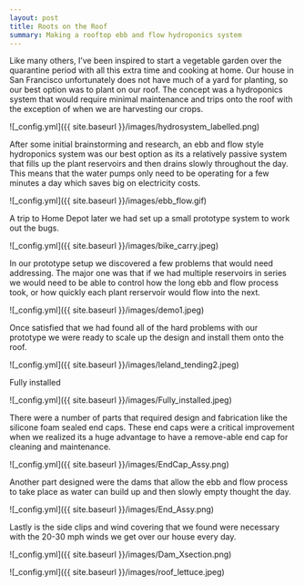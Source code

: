 ```yaml
---
layout: post
title: Roots on the Roof
summary: Making a rooftop ebb and flow hydroponics system
---
```


Like many others, I’ve been inspired to start a vegetable garden over the quarantine period with all this extra time and cooking at home. Our house in San Francisco unfortunately does not have much of a yard for planting, so our best option was to plant on our roof. The concept was a hydroponics system that would require minimal maintenance and trips onto the roof with the exception of when we are harvesting our crops. 

![_config.yml]({{ site.baseurl }}/images/hydrosystem_labelled.png)

After some initial brainstorming and research, an ebb and flow style hydroponics system was our best option as its a relatively passive system that fills up the plant reservoirs and then drains slowly throughout the day. This means that the water pumps only need to be operating for a few minutes a day which saves big on electricity costs.

![_config.yml]({{ site.baseurl }}/images/ebb_flow.gif)

 A trip to Home Depot later we had set up a small prototype system to work out the bugs. 

![_config.yml]({{ site.baseurl }}/images/bike_carry.jpeg)

In our prototype setup we discovered a few problems that would need addressing. The major one was that if we had multiple reservoirs in series we would need to be able to control how the long ebb and flow process took, or how quickly each plant rerservoir would flow into the next. 

![_config.yml]({{ site.baseurl }}/images/demo1.jpeg)

Once satisfied that we had found all of the hard problems with our prototype we were ready to scale up the design and install them onto the roof. 

![_config.yml]({{ site.baseurl }}/images/leland_tending2.jpeg)

Fully installed

![_config.yml]({{ site.baseurl }}/images/Fully_installed.jpeg)

There were a number of parts that required design and fabrication like the silicone foam sealed end caps. These end caps were a critical improvement when we realized its a huge advantage to have a remove-able end cap for cleaning and maintenance.

![_config.yml]({{ site.baseurl }}/images/EndCap_Assy.png)

Another part designed were the dams that allow the ebb and flow process to take place as water can build up and then slowly empty thought the day.

![_config.yml]({{ site.baseurl }}/images/End_Assy.png)

Lastly is the side clips and wind covering that we found were necessary with the 20-30 mph winds we get over our house every day.

![_config.yml]({{ site.baseurl }}/images/Dam_Xsection.png)


<!-- Import the component -->
<script type="module" src="https://unpkg.com/@google/model-viewer/dist/model-viewer.js"></script>
<script nomodule src="https://unpkg.com/@google/model-viewer/dist/model-viewer-legacy.js"></script>

<!-- Use it like any other HTML element -->
<model-viewer src="/images/1up_hydro_assym.glb" style="width:500px; height:500px;" auto-rotate camera-controls camera-orbit="180deg 30deg 105%"></model-viewer>

![_config.yml]({{ site.baseurl }}/images/roof_lettuce.jpeg)
